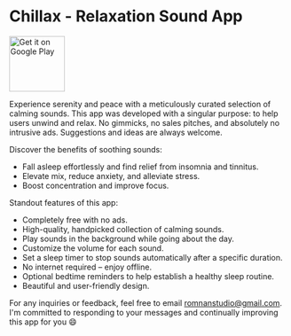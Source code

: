 # Chillax - Relaxation Sound App

<a href="https://play.google.com/store/apps/details?id=com.romnan.chillax" target="_blank">
<img src="https://play.google.com/intl/en_us/badges/images/generic/en-play-badge.png" alt="Get it on Google Play" height="100"/></a>

Experience serenity and peace with a meticulously curated selection of calming sounds. This app was developed with a singular purpose: to help users unwind and relax. No gimmicks, no sales pitches, and absolutely no intrusive ads. Suggestions and ideas are always welcome.

Discover the benefits of soothing sounds:
- Fall asleep effortlessly and find relief from insomnia and tinnitus.
- Elevate mix, reduce anxiety, and alleviate stress.
- Boost concentration and improve focus.

Standout features of this app:
- Completely free with no ads.
- High-quality, handpicked collection of calming sounds.
- Play sounds in the background while going about the day.
- Customize the volume for each sound.
- Set a sleep timer to stop sounds automatically after a specific duration.
- No internet required – enjoy offline.
- Optional bedtime reminders to help establish a healthy sleep routine.
- Beautiful and user-friendly design.

For any inquiries or feedback, feel free to email romnanstudio@gmail.com. I'm committed to responding to your messages and continually improving this app for you 😄
